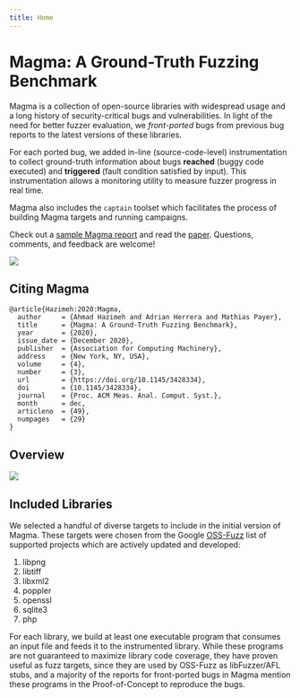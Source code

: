 ```yaml
---
title: Home
---
```


# Magma: A Ground-Truth Fuzzing Benchmark

<div class="intro-container">
<div style="width: 100%">
<p>Magma is a collection of open-source libraries with widespread usage and a long
history of security-critical bugs and vulnerabilities. In light of the need for
better fuzzer evaluation, we <em>front-ported</em> bugs from previous bug reports to
the latest versions of these libraries.</p>

<p>For each ported bug, we added in-line (source-code-level) instrumentation to
collect ground-truth information about bugs <strong>reached</strong> (buggy code executed)
and <strong>triggered</strong> (fault condition satisfied by input). This instrumentation
allows a monitoring utility to measure fuzzer progress in real time.</p>

<p>Magma also includes the <code class="language-plaintext highlighter-rouge">captain</code> toolset which facilitates the process of
building Magma targets and running campaigns.</p>

<p>Check out a <a href="{{ '/reports/sample_2/' | relative_url }}">sample Magma report</a>
and read the <a href="https://hexhive.epfl.ch/publications/files/21SIGMETRICS.pdf">paper</a>.
Questions, comments, and feedback are welcome!</p>
</div>
<div class="thumbnail center">
<a href="https://arxiv.org/abs/2009.01120">
<img class="thumbnail" src="{{ '/assets/img/preprint.png' | relative_url }}">
</a>
</div>
</div>

## Citing Magma
```
@article{Hazimeh:2020:Magma,
  author     = {Ahmad Hazimeh and Adrian Herrera and Mathias Payer},
  title      = {Magma: A Ground-Truth Fuzzing Benchmark},
  year       = {2020},
  issue_date = {December 2020},
  publisher  = {Association for Computing Machinery},
  address    = {New York, NY, USA},
  volume     = {4},
  number     = {3},
  url        = {https://doi.org/10.1145/3428334},
  doi        = {10.1145/3428334},
  journal    = {Proc. ACM Meas. Anal. Comput. Syst.},
  month      = dec,
  articleno  = {49},
  numpages   = {29}
}
```

## Overview

<div class="row">
<div class="col s12 l8 offset-l2">
<img src="{{ '/assets/svg/overview.svg' | relative_url }}" class="materialboxed responsive-img" />
</div>
</div>

## Included Libraries

We selected a handful of diverse targets to include in the initial version of
Magma. These targets were chosen from the Google
[OSS-Fuzz](https://github.com/google/oss-fuzz) list of supported projects which
are actively updated and developed:

1. libpng
1. libtiff
1. libxml2
1. poppler
1. openssl
1. sqlite3
1. php

For each library, we build at least one executable program that consumes an
input file and feeds it to the instrumented library. While these programs are
not guaranteed to maximize library code coverage, they have proven useful as
fuzz targets, since they are used by OSS-Fuzz as libFuzzer/AFL stubs, and a
majority of the reports for front-ported bugs in Magma mention these programs in
the Proof-of-Concept to reproduce the bugs.
